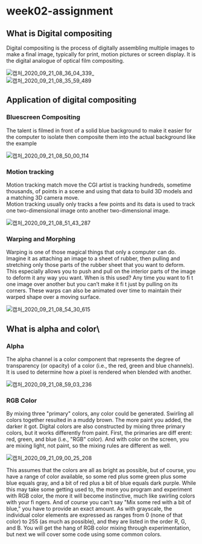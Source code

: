 # week02-assignment

## What is Digital compositing

Digital compositing is the process of digitally assembling multiple images to make a final image, typically for print, motion pictures or screen display. It is the digital analogue of optical film compositing.

![캡처_2020_09_21_08_36_04_339](https://user-images.githubusercontent.com/71207918/93724984-90e1fa00-fbe6-11ea-9aef-eb728575ad2a.png)_  
![캡처_2020_09_21_08_35_59_489](https://user-images.githubusercontent.com/71207918/93724990-94758100-fbe6-11ea-877c-98a966daa98b.png)

## Application of digital compositing

 ### Bluescreen Compositing 
 
 The talent is filmed in front of a solid blue background to make it easier for the computer to isolate then composite them into the actual background like the example
 
 ![캡처_2020_09_21_08_50_00_114](https://user-images.githubusercontent.com/71207918/93725102-73f9f680-fbe7-11ea-8ce2-6029da351936.png)
 
 
 ### Motion tracking
 
 Motion tracking match move the CGI artist is tracking hundreds, sometime thousands, of points in a scene and using that data to build 3D models and a matching 3D camera move.    
 Motion tracking usually only tracks a few points and its data is used to track one two-dimensional image onto another two-dimensional image. 
 
 ![캡처_2020_09_21_08_51_43_287](https://user-images.githubusercontent.com/71207918/93725165-d81cba80-fbe7-11ea-9d84-f3ab36b8a659.png)

### Warping and Morphing 

Warping is one of those magical things that only a computer can do. Imagine it as
attaching an image to a sheet of rubber, then pulling and stretching only those parts
of the rubber sheet that you want to deform. This especially allows you to push and
pull on the interior parts of the image to deform it any way you want. When is this
used? Any time you want to fi t one image over another but you can’t make it fi t just
by pulling on its corners. These warps can also be animated over time to maintain
their warped shape over a moving surface. 

![캡처_2020_09_21_08_54_30_615](https://user-images.githubusercontent.com/71207918/93725201-1619de80-fbe8-11ea-8df5-0f454d5554a9.png)




## What is alpha and color\

### Alpha

The alpha channel is a color component that represents the degree of transparency (or opacity) of a color (i.e., the red, green and blue channels). It is used to determine how a pixel is rendered when blended with another.

![캡처_2020_09_21_08_59_03_236](https://user-images.githubusercontent.com/71207918/93725267-b7089980-fbe8-11ea-9835-64bef772b8f2.png)

### RGB Color

By mixing three "primary" colors, any color could be generated. Swirling all colors together resulted in a muddy brown. The more paint you added, the darker it got. Digital colors are also constructed by mixing three primary colors, but it works differently from paint. First, the primaries are diff erent: red, green, and blue (i.e., "RGB" color). And with color on the screen, you are mixing light, not paint, so the mixing rules are different as well.

![캡처_2020_09_21_09_00_25_208](https://user-images.githubusercontent.com/71207918/93725298-11a1f580-fbe9-11ea-9910-bb84e6f45ffb.png)

This assumes that the colors are all as bright as possible, but of course, you have a range of color available, so some red plus some green plus some blue equals gray, and a bit of red plus a bit of blue equals dark purple. While this may take some getting used to, the more you program and experiment with RGB color, the more it will become instinctive, much like swirling colors with your fi ngers. And of course you can't say "Mix some red with a bit of blue," you have to provide an exact amount. As with grayscale, the individual color elements are expressed as ranges from 0 (none of that color) to 255 (as much as possible), and they are listed in the order R, G, and B. You will get the hang of RGB color mixing through experimentation, but next we will cover some code using some common colors.
